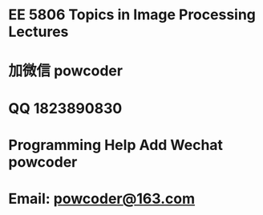 # EE 5806 Topics in Image Processing Lectures
# 加微信 powcoder

# QQ 1823890830

# Programming Help Add Wechat powcoder

# Email: powcoder@163.com

